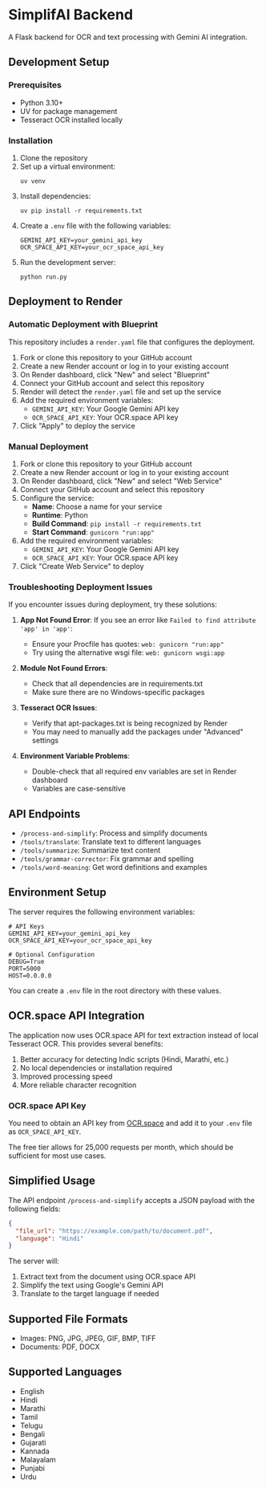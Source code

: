 # SimplifAI Backend

A Flask backend for OCR and text processing with Gemini AI integration.

## Development Setup

### Prerequisites
- Python 3.10+
- UV for package management
- Tesseract OCR installed locally

### Installation
1. Clone the repository
2. Set up a virtual environment:
   ```
   uv venv
   ```
3. Install dependencies:
   ```
   uv pip install -r requirements.txt
   ```
4. Create a `.env` file with the following variables:
   ```
   GEMINI_API_KEY=your_gemini_api_key
   OCR_SPACE_API_KEY=your_ocr_space_api_key
   ```
5. Run the development server:
   ```
   python run.py
   ```

## Deployment to Render

### Automatic Deployment with Blueprint
This repository includes a `render.yaml` file that configures the deployment.

1. Fork or clone this repository to your GitHub account
2. Create a new Render account or log in to your existing account
3. On Render dashboard, click "New" and select "Blueprint"
4. Connect your GitHub account and select this repository
5. Render will detect the `render.yaml` file and set up the service
6. Add the required environment variables:
   - `GEMINI_API_KEY`: Your Google Gemini API key
   - `OCR_SPACE_API_KEY`: Your OCR.space API key
7. Click "Apply" to deploy the service

### Manual Deployment
1. Fork or clone this repository to your GitHub account
2. Create a new Render account or log in to your existing account
3. On Render dashboard, click "New" and select "Web Service"
4. Connect your GitHub account and select this repository
5. Configure the service:
   - **Name**: Choose a name for your service
   - **Runtime**: Python
   - **Build Command**: `pip install -r requirements.txt`
   - **Start Command**: `gunicorn "run:app"`
6. Add the required environment variables:
   - `GEMINI_API_KEY`: Your Google Gemini API key
   - `OCR_SPACE_API_KEY`: Your OCR.space API key
7. Click "Create Web Service" to deploy

### Troubleshooting Deployment Issues

If you encounter issues during deployment, try these solutions:

1. **App Not Found Error**: If you see an error like `Failed to find attribute 'app' in 'app'`:
   - Ensure your Procfile has quotes: `web: gunicorn "run:app"`
   - Try using the alternative wsgi file: `web: gunicorn wsgi:app`

2. **Module Not Found Errors**:
   - Check that all dependencies are in requirements.txt
   - Make sure there are no Windows-specific packages

3. **Tesseract OCR Issues**:
   - Verify that apt-packages.txt is being recognized by Render
   - You may need to manually add the packages under "Advanced" settings

4. **Environment Variable Problems**:
   - Double-check that all required env variables are set in Render dashboard
   - Variables are case-sensitive

## API Endpoints

- `/process-and-simplify`: Process and simplify documents
- `/tools/translate`: Translate text to different languages
- `/tools/summarize`: Summarize text content
- `/tools/grammar-corrector`: Fix grammar and spelling
- `/tools/word-meaning`: Get word definitions and examples

## Environment Setup

The server requires the following environment variables:

```
# API Keys
GEMINI_API_KEY=your_gemini_api_key
OCR_SPACE_API_KEY=your_ocr_space_api_key

# Optional Configuration
DEBUG=True
PORT=5000
HOST=0.0.0.0
```

You can create a `.env` file in the root directory with these values.

## OCR.space API Integration

The application now uses OCR.space API for text extraction instead of local Tesseract OCR. This provides several benefits:

1. Better accuracy for detecting Indic scripts (Hindi, Marathi, etc.)
2. No local dependencies or installation required
3. Improved processing speed
4. More reliable character recognition

### OCR.space API Key

You need to obtain an API key from [OCR.space](https://ocr.space/ocrapi) and add it to your `.env` file as `OCR_SPACE_API_KEY`.

The free tier allows for 25,000 requests per month, which should be sufficient for most use cases.

## Simplified Usage

The API endpoint `/process-and-simplify` accepts a JSON payload with the following fields:

```json
{
  "file_url": "https://example.com/path/to/document.pdf",
  "language": "Hindi"
}
```

The server will:
1. Extract text from the document using OCR.space API
2. Simplify the text using Google's Gemini API
3. Translate to the target language if needed

## Supported File Formats

- Images: PNG, JPG, JPEG, GIF, BMP, TIFF
- Documents: PDF, DOCX

## Supported Languages

- English
- Hindi
- Marathi
- Tamil
- Telugu
- Bengali
- Gujarati
- Kannada
- Malayalam
- Punjabi
- Urdu
